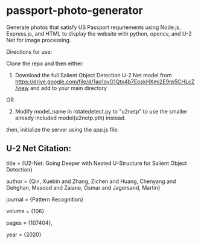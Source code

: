 # passport-photo-generator
Generate photos that satisfy US Passport requriements using Node.js, Express.js, and HTML to display the website with python, opencv, and U-2 Net for image processing.

Directions for use:

Clone the repo and then either:

1) Download the full Salient Object Detection U-2 Net model from https://drive.google.com/file/d/1ao1ovG1Qtx4b7EoskHXmi2E9rp5CHLcZ/view and add to your main directory 

OR 

2) Modify model_name in rotatedetect.py to "u2netp" to use the smaller already included model(u2netp.pth) instead.

then, initialize the server using the app.js file.

## U-2 Net Citation:

title = {U2-Net: Going Deeper with Nested U-Structure for Salient Object Detection}

author = {Qin, Xuebin and Zhang, Zichen and Huang, Chenyang and Dehghan, Masood and Zaiane, Osmar and Jagersand, Martin}

journal = {Pattern Recognition}

volume = {106}

pages = {107404},

year = {2020}
